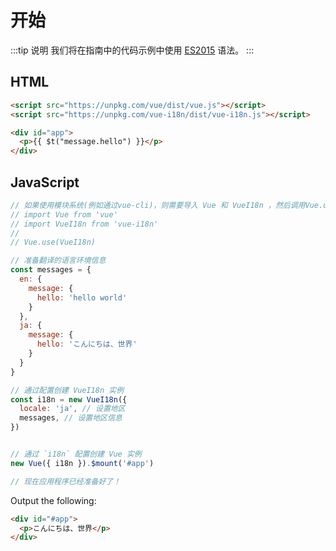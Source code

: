 # 开始

:::tip 说明
我们将在指南中的代码示例中使用 [ES2015](https://github.com/lukehoban/es6features) 语法。
:::

## HTML

```html
<script src="https://unpkg.com/vue/dist/vue.js"></script>
<script src="https://unpkg.com/vue-i18n/dist/vue-i18n.js"></script>

<div id="app">
  <p>{{ $t("message.hello") }}</p>
</div>
```

## JavaScript

```js
// 如果使用模块系统(例如通过vue-cli)，则需要导入 Vue 和 VueI18n ，然后调用Vue.use(VueI18n)。
// import Vue from 'vue'
// import VueI18n from 'vue-i18n'
//
// Vue.use(VueI18n)

// 准备翻译的语言环境信息
const messages = {
  en: {
    message: {
      hello: 'hello world'
    }
  },
  ja: {
    message: {
      hello: 'こんにちは、世界'
    }
  }
}

// 通过配置创建 VueI18n 实例
const i18n = new VueI18n({
  locale: 'ja', // 设置地区
  messages, // 设置地区信息
})


// 通过 `i18n` 配置创建 Vue 实例
new Vue({ i18n }).$mount('#app')

// 现在应用程序已经准备好了！
```

Output the following:

```html
<div id="#app">
  <p>こんにちは、世界</p>
</div>
```
